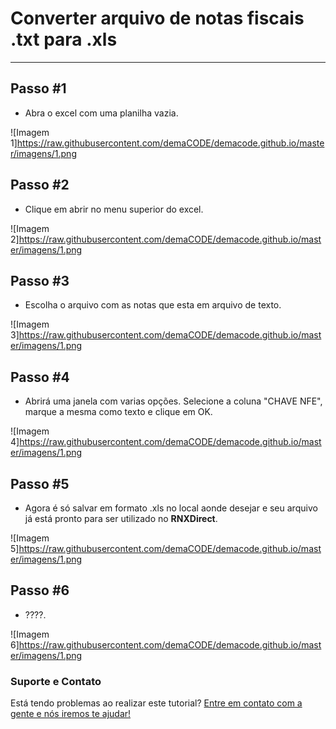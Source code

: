 # Converter arquivo de notas fiscais .txt para .xls
-------

## Passo #1

- Abra o excel com uma planilha vazia.

![Imagem 1]https://raw.githubusercontent.com/demaCODE/demacode.github.io/master/imagens/1.png

## Passo #2

- Clique em abrir no menu superior do excel.

![Imagem 2]https://raw.githubusercontent.com/demaCODE/demacode.github.io/master/imagens/1.png

## Passo #3

- Escolha o arquivo com as notas que esta em arquivo de texto.

![Imagem 3]https://raw.githubusercontent.com/demaCODE/demacode.github.io/master/imagens/1.png

## Passo #4

- Abrirá uma janela com varias opções. Selecione a coluna "CHAVE NFE", marque a mesma como texto e clique em OK.

![Imagem 4]https://raw.githubusercontent.com/demaCODE/demacode.github.io/master/imagens/1.png

## Passo #5

- Agora é só salvar em formato .xls no local aonde desejar e seu arquivo já está pronto para ser utilizado no **RNXDirect**.

![Imagem 5]https://raw.githubusercontent.com/demaCODE/demacode.github.io/master/imagens/1.png

## Passo #6

- ????.

![Imagem 6]https://raw.githubusercontent.com/demaCODE/demacode.github.io/master/imagens/1.png

### Suporte e Contato

Está tendo problemas ao realizar este tutorial? [Entre em contato com a gente e nós iremos te ajudar!](http://demacode.com.br)
